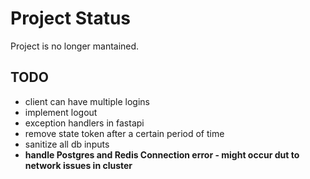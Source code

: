 # Project Status

Project is no longer mantained.


## TODO

- client can have multiple logins
- implement logout
- exception handlers in fastapi
- remove state token after a certain period of time
- sanitize all db inputs
- **handle Postgres and Redis Connection error - might occur dut to network issues in cluster**
